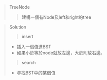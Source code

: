 > TreeNode
>> 建構一個有Node及left和right的tree

> Solution
>> insert
>* 插入一個值進BST
>* 如果小於等於node就放左邊，大於則放右邊。
>> search
>* 尋找BST中的某個值

